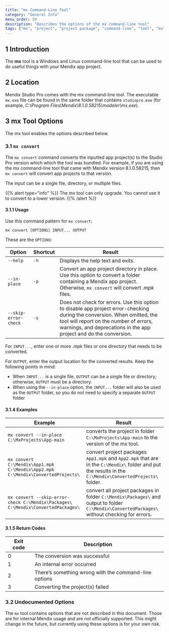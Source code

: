 ```yaml
---
title: "mx Command-Line Tool"
category: "General Info"
menu_order: 50
description: "Describes the options of the mx command-line tool"
tags: ["mx", "project", "project package", "command-line", "tool", "mx", "studio pro", "windows", "linux"]
---
```


## 1 Introduction

The **mx** tool is a Windows and Linux command-line tool that can be used to do useful things with your Mendix app project.

## 2 Location

Mendix Studio Pro comes with the mx command-line tool. The executable `mx.exe` file can be found in the same folder that contains `studiopro.exe` (for example, *C:\Program Files\Mendix\8.1.0.58215\modeler\mx.exe*).

## 3 mx Tool Options

The mx tool enables the options described below.

### 3.1 `mx convert`

The `mx convert` command converts the inputted app project(s) to the Studio Pro version which which the tool was bundled. For example, if you are using the mx command-line tool that came with Mendix version 8.1.0.58215, then `mx convert` will convert app projects to that version. 

The input can be a single file, directory, or multiple files.

{{% alert type="info" %}}
The mx tool can only upgrade. You cannot use it to convert to a lower version.
{{% /alert %}}

#### 3.1.1 Usage

Use this command pattern for `mx convert`:

`mx convert [OPTIONS] INPUT... OUTPUT`

These are the `OPTIONS`:

| Option | Shortcut | Result |
| --- | --- | --- |
| `--help` | `-h` | Displays the help text and exits. |
| `--in-place` | `-p` | Convert an app project directory in place. Use this option to convert a folder containing a Mendix app project. Otherwise, `mx convert` will convert *.mpk* files. |
| `--skip-error-check` | `-s` | Does not check for errors. Use this option to disable app project error-checking during the conversion. When omitted, the tool will report on the number of errors, warnings, and deprecations in the app project and do the conversion. |

For `INPUT...`, enter one or more *.mpk* files or one directory that needs to be converted.

For `OUTPUT`, enter the output location for the converted results. Keep the following points in mind:

* When `INPUT...` is a single file, `OUTPUT` can be a single file or directory; otherwise, `OUTPUT` must be a directory.
* When using the `--in-place` option, the `INPUT...` folder will also be used as the `OUTPUT` folder, so you do not need to specify a separate `OUTPUT` folder

#### 3.1.4 Examples

|Example|Result|
|---|---|
|`mx convert --in-place C:\MxProjects\App-main`|converts the project in folder `C:\MxProjects\App-main` to the version of the mx tool.|
|`mx convert C:\Mendix\App1.mpk C:\Mendix\App2.mpk C:\Mendix\ConvertedProjects\`|convert project packages `App1.mpk` and `App2.mpk` that are in the `C:\Mendix\` folder and put the results in the `C:\Mendix\ConvertedProjects\` folder.|
|`mx convert --skip-error-check C:\Mendix\Packages\ C:\Mendix\ConvertedPackages\`|convert all project packages in folder `C:\Mendix\Packages\` and output to folder `C:\Mendix\ConvertedPackages\` without checking for errors.|

#### 3.1.5 Return Codes 

|Exit code|Description|
|---|---|
|0|The conversion was successful|
|1|An internal error occurred|
|2|There’s something wrong with the command-line options|
|3|Converting the project(s) failed|

### 3.2 Undocumented Options

The `mx` tool contains options that are not described in this document. Those are for internal Mendix usage and are not officially supported. This might change in the future, but currently using these options is for your own risk.



